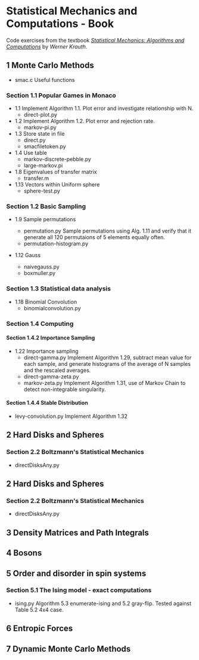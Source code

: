 # Statistical Mechanics and Computations - Book

Code exercises from the textbook
[*Statistical Mechanics: Algorithms and Computations*](http://blancopeck.net/Statistics.pdf) by *Werner Krauth*.

## 1 Monte Carlo Methods

 * smac.c   Useful functions

### Section 1.1 Popular Games in Monaco
* 1.1 Implement Algorithm 1.1. Plot error and investigate relationship with N.
  * direct-plot.py
* 1.2 Implement Algorithm 1.2. Plot error and rejection rate.
  * markov-pi.py
* 1.3 Store state in file
  * direct.py
  * smacfiletoken.py
* 1.4 Use table
  * markov-discrete-pebble.py
  * large-markov.pi
* 1.8 Eigenvalues of transfer matrix
  * transfer.m
* 1.13 Vectors within Uniform sphere
  * sphere-test.py

### Section 1.2 Basic Sampling
* 1.9 Sample permutations
  * permutation.py    Sample permutations using Alg. 1.11 and verify that it generate all 120 permutaions of 5 elements equally often.
  * permutation-histogram.py

* 1.12 Gauss
  * naivegauss.py
  * boxmuller.py

### Section 1.3 Statistical data analysis
* 1.18 Binomial Convolution
  * binomialconvolution.py

### Section 1.4 Computing

 #### Section 1.4.2 Importance Sampling

 * 1.22 Importance sampling
   * direct-gamma.py  Implement Algorithm 1.29, subtract mean value for each sample, and generate histograms of the average of N samples  and the rescaled averages.
   * direct-gamma-zeta.py
   * markov-zeta.py  Implement Algorithm 1.31, use of Markov Chain to detect non-integrable singularity.
   
 #### Section 1.4.4 Stable Distribution
  * levy-convolution.py  Implement Algorithm 1.32
  
##  2 Hard Disks and Spheres

### Section 2.2 Boltzmann's Statistical Mechanics
 * directDisksAny.py
  
##  2 Hard Disks and Spheres

### Section 2.2 Boltzmann's Statistical Mechanics
 * directDisksAny.py

## 3 Density Matrices and Path Integrals

## 4 Bosons

## 5 Order and disorder in spin systems

### Section 5.1 The Ising model - exact computations

 * ising.py  Algorithm 5.3 enumerate-ising and 5.2 gray-flip. Tested against Table 5.2 4x4 case.
 
## 6 Entropic Forces

## 7 Dynamic Monte Carlo Methods


 
